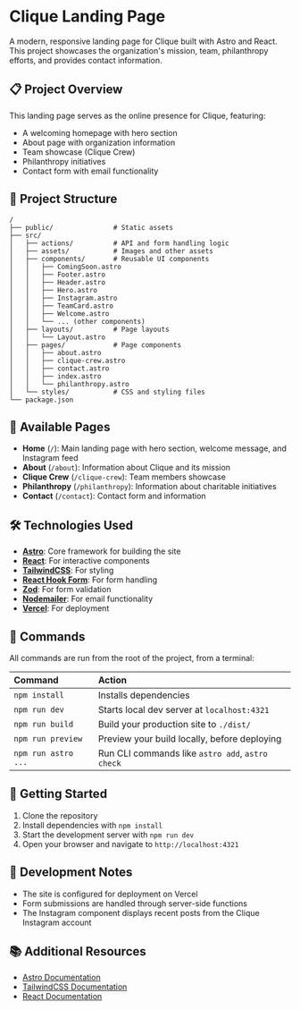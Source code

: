 # Clique Landing Page

A modern, responsive landing page for Clique built with Astro and React. This project showcases the organization's mission, team, philanthropy efforts, and provides contact information.

## 📋 Project Overview

This landing page serves as the online presence for Clique, featuring:
- A welcoming homepage with hero section
- About page with organization information
- Team showcase (Clique Crew)
- Philanthropy initiatives
- Contact form with email functionality

## 🚀 Project Structure

```text
/
├── public/               # Static assets
├── src/
│   ├── actions/          # API and form handling logic
│   ├── assets/           # Images and other assets
│   ├── components/       # Reusable UI components
│   │   ├── ComingSoon.astro
│   │   ├── Footer.astro
│   │   ├── Header.astro
│   │   ├── Hero.astro
│   │   ├── Instagram.astro
│   │   ├── TeamCard.astro
│   │   ├── Welcome.astro
│   │   └── ... (other components)
│   ├── layouts/          # Page layouts
│   │   └── Layout.astro
│   ├── pages/            # Page components
│   │   ├── about.astro
│   │   ├── clique-crew.astro
│   │   ├── contact.astro
│   │   ├── index.astro
│   │   └── philanthropy.astro
│   └── styles/           # CSS and styling files
└── package.json
```

## 📄 Available Pages

- **Home** (`/`): Main landing page with hero section, welcome message, and Instagram feed
- **About** (`/about`): Information about Clique and its mission
- **Clique Crew** (`/clique-crew`): Team members showcase
- **Philanthropy** (`/philanthropy`): Information about charitable initiatives
- **Contact** (`/contact`): Contact form and information

## 🛠️ Technologies Used

- **[Astro](https://astro.build/)**: Core framework for building the site
- **[React](https://reactjs.org/)**: For interactive components
- **[TailwindCSS](https://tailwindcss.com/)**: For styling
- **[React Hook Form](https://react-hook-form.com/)**: For form handling
- **[Zod](https://zod.dev/)**: For form validation
- **[Nodemailer](https://nodemailer.com/)**: For email functionality
- **[Vercel](https://vercel.com/)**: For deployment

## 🧞 Commands

All commands are run from the root of the project, from a terminal:

| Command                   | Action                                           |
| :------------------------ | :----------------------------------------------- |
| `npm install`             | Installs dependencies                            |
| `npm run dev`             | Starts local dev server at `localhost:4321`      |
| `npm run build`           | Build your production site to `./dist/`          |
| `npm run preview`         | Preview your build locally, before deploying     |
| `npm run astro ...`       | Run CLI commands like `astro add`, `astro check` |

## 🚀 Getting Started

1. Clone the repository
2. Install dependencies with `npm install`
3. Start the development server with `npm run dev`
4. Open your browser and navigate to `http://localhost:4321`

## 📝 Development Notes

- The site is configured for deployment on Vercel
- Form submissions are handled through server-side functions
- The Instagram component displays recent posts from the Clique Instagram account

## 📚 Additional Resources

- [Astro Documentation](https://docs.astro.build)
- [TailwindCSS Documentation](https://tailwindcss.com/docs)
- [React Documentation](https://reactjs.org/docs)